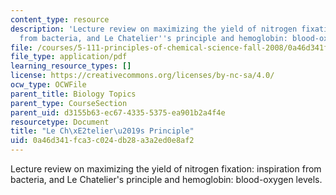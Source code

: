 ```yaml
---
content_type: resource
description: 'Lecture review on maximizing the yield of nitrogen fixation: inspiration
  from bacteria, and Le Chatelier''s principle and hemoglobin: blood-oxygen levels.'
file: /courses/5-111-principles-of-chemical-science-fall-2008/0a46d341fca3c024db28a3a2ed0e8af2_bioex_lect20.pdf
file_type: application/pdf
learning_resource_types: []
license: https://creativecommons.org/licenses/by-nc-sa/4.0/
ocw_type: OCWFile
parent_title: Biology Topics
parent_type: CourseSection
parent_uid: d3155b63-ec67-4335-5375-ea901b2a4f4e
resourcetype: Document
title: "Le Ch\xE2telier\u2019s Principle"
uid: 0a46d341-fca3-c024-db28-a3a2ed0e8af2
---
```

Lecture review on maximizing the yield of nitrogen fixation: inspiration from bacteria, and Le Chatelier's principle and hemoglobin: blood-oxygen levels.